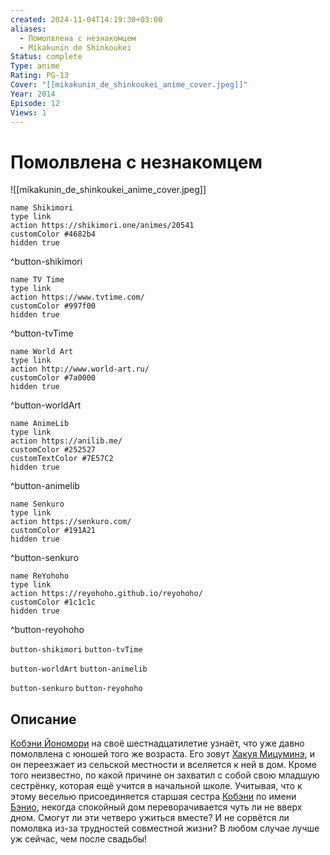 ```yaml
---
created: 2024-11-04T14:19:30+03:00
aliases:
  - Помолвлена с незнакомцем
  - Mikakunin de Shinkoukei
Status: complete
Type: anime
Rating: PG-13
Cover: "[[mikakunin_de_shinkoukei_anime_cover.jpeg]]"
Year: 2014
Episode: 12
Views: 1
---
```


# Помолвлена с незнакомцем

![[mikakunin_de_shinkoukei_anime_cover.jpeg]]

```button
name Shikimori
type link
action https://shikimori.one/animes/20541
customColor #4682b4
hidden true
```
^button-shikimori

```button
name TV Time
type link
action https://www.tvtime.com/
customColor #997f00
hidden true
```
^button-tvTime

```button
name World Art
type link
action http://www.world-art.ru/
customColor #7a0000
hidden true
```
^button-worldArt

```button
name AnimeLib
type link
action https://anilib.me/
customColor #252527
customTextColor #7E57C2
hidden true
```
^button-animelib

```button
name Senkuro
type link
action https://senkuro.com/
customColor #191A21
hidden true
```
^button-senkuro

```button
name ReYohoho
type link
action https://reyohoho.github.io/reyohoho/
customColor #1c1c1c
hidden true
```
^button-reyohoho

`button-shikimori` `button-tvTime`

`button-worldArt` `button-animelib`

`button-senkuro` `button-reyohoho`

## Описание

[Кобэни Йономори](https://shikimori.one/characters/91969-kobeni-yonomori) на своё шестнадцатилетие узнаёт, что уже давно помолвлена с юношей того же возраста. Его зовут [Хакуя Мицуминэ](https://shikimori.one/characters/92877-hakuya-mitsumine), и он переезжает из сельской местности и вселяется к ней в дом. Кроме того неизвестно, по какой причине он захватил с собой свою младшую сестрёнку, которая ещё учится в начальной школе. Учитывая, что к этому веселью присоединяется старшая сестра [Кобэни](https://shikimori.one/characters/91969-kobeni-yonomori) по имени [Бэнио](https://shikimori.one/characters/91973-benio-yonomori), некогда спокойный дом переворачивается чуть ли не вверх дном. Смогут ли эти четверо ужиться вместе? И не сорвётся ли помолвка из-за трудностей совместной жизни? В любом случае лучше уж сейчас, чем после свадьбы!
